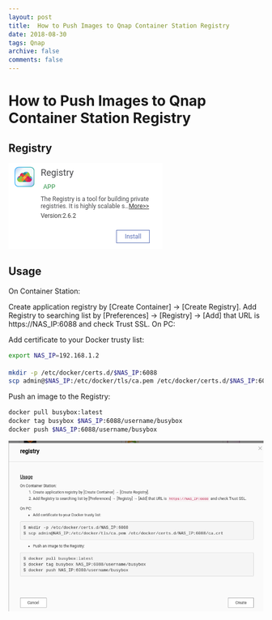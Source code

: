 ```yaml
---
layout: post
title:  How to Push Images to Qnap Container Station Registry
date: 2018-08-30
tags: Qnap
archive: false
comments: false
---
```

# How to Push Images to Qnap Container Station Registry

## Registry
<img src="/assets/images/registry_title.png" class="fit">

## Usage
On Container Station:

Create application registry by [Create Container] → [Create Registry].
Add Registry to searching list by [Preferences] → [Registry] → [Add] that URL is https://NAS_IP:6088 and check Trust SSL.
On PC:

Add certificate to your Docker trusty list:

```bash
export NAS_IP=192.168.1.2

mkdir -p /etc/docker/certs.d/$NAS_IP:6088
scp admin@$NAS_IP:/etc/docker/tls/ca.pem /etc/docker/certs.d/$NAS_IP:6088/ca.crt
```

Push an image to the Registry:

```bash
docker pull busybox:latest
docker tag busybox $NAS_IP:6088/username/busybox
docker push $NAS_IP:6088/username/busybox

```
<img src="/assets/images/registry_screenshot.png" class="fit">
